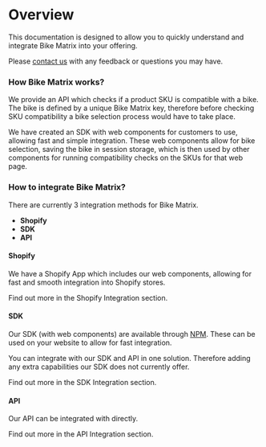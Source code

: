 # Overview

This documentation is designed to allow you to quickly understand and integrate Bike Matrix into your offering.

Please [contact us](https://www.bikematrix.io/contact) with any feedback or questions you may have.

### How Bike Matrix works?

We provide an API which checks if a product SKU is compatible with a bike. The bike is defined by a unique Bike Matrix key, therefore before checking SKU compatibility a bike selection process would have to take place.

We have created an SDK with web components for customers to use, allowing fast and simple integration. These web components allow for bike selection, saving the bike in session storage, which is then used by other components for running compatibility checks on the SKUs for that web page.

### How to integrate Bike Matrix?

There are currently 3 integration methods for Bike Matrix.

- **Shopify**
- **SDK**
- **API**

#### Shopify

We have a Shopify App which includes our web components, allowing for fast and smooth integration into Shopify stores.

Find out more in the Shopify Integration section.

#### SDK

Our SDK (with web components) are available through [NPM](https://www.npmjs.com/package/@bikematrix/web-components/v/1.0.18). These can be used on your website to allow for fast integration.

You can integrate with our SDK and API in one solution. Therefore adding any extra capabilities our SDK does not currently offer.

Find out more in the SDK Integration section.

#### API

Our API can be integrated with directly.

Find out more in the API Integration section.
